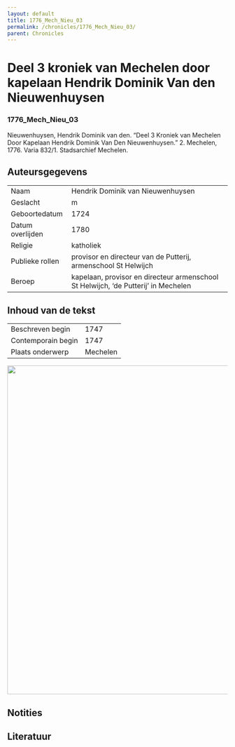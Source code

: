 ```yaml
---
layout: default
title: 1776_Mech_Nieu_03
permalink: /chronicles/1776_Mech_Nieu_03/
parent: Chronicles
--- 
```



# Deel 3 kroniek van Mechelen door kapelaan Hendrik Dominik Van den Nieuwenhuysen 

### 1776_Mech_Nieu_03 

Nieuwenhuysen, Hendrik Dominik van den. “Deel 3 Kroniek van Mechelen Door Kapelaan Hendrik Dominik Van Den Nieuwenhuysen.” 2. Mechelen, 1776. Varia 832/1. Stadsarchief Mechelen. 

## Auteursgegevens 

| | | 
| --------------- | --------------- | 
| Naam | Hendrik Dominik van Nieuwenhuysen | 
| Geslacht | m | 
| Geboortedatum | 1724 | 
| Datum overlijden | 1780 | 
| Religie | katholiek | 
| Publieke rollen | provisor en directeur van de Putterij, armenschool St Helwijch | 
| Beroep | kapelaan, provisor en directeur armenschool St Helwijch, ‘de Putterij’ in Mechelen | 

## Inhoud van de tekst 

| | | 
| --------------- | --------------- | 
| Beschreven begin | 1747 | 
| Contemporain begin | 1747 | 
| Plaats onderwerp | Mechelen | 

[<img src="..\..\barplots_chronicles\1776_Mech_Nieu_03.jpg" width="750"/>](..\..\barplots_chronicles\1776_Mech_Nieu_03.jpg) 

## Notities 

## Literatuur 

